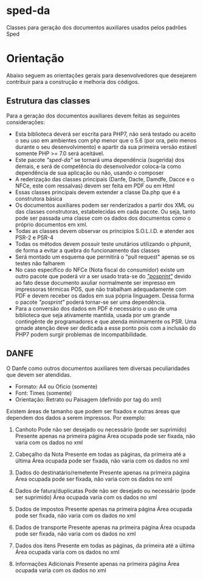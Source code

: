# sped-da
Classes para geração dos documentos auxiliares usados pelos padrões Sped

# Orientação
Abaixo seguem as orientações gerais para desenvolvedores que desejarem contribuir para a construção e melhoria dos códigos.

## Estrutura das classes

Para a geração dos documentos auxiliares devem feitas as seguintes considerações:

* Esta biblioteca deverá ser escrita para PHP7, não será testado ou aceito o seu uso em ambientes com php menor que o 5.6 (por ora, pelo menos durante o seu desenvolvimento) e apartir da sua primeira versão estável somente PHP >= 7.0 será aceitável.    
* Este pacote *"sped-da"* se tornará uma dependência (sugerida) dos demais, e será de competência do desenvolvedor coloca-la como dependência de sua aplicação ou não, usando o composer
* A rederização das classes principais (Danfe, Dacte, Damdfe, Dacce e o NFCe, este com ressalvas) devem ser feita em PDF ou em Html
* Essas classes principais devem extender a classe Da.php que é a construtora básica
* Os documentos auxiliares podem ser renderizados a partir dos XML ou das classes construtoras, estabelecidas em cada pacote. Ou seja, tanto pode ser passada uma classe com os dados dos documentos como o próprio documentos em xml. 
* Todas as classes devem observar os principios S.O.L.I.D. e atender aos PSR-2 e PSR-4
* Todas os métodos devem possuir teste unutários utilizando o phpunit, de forma a evitar a quebra do funcionamento das classes
* Será montado um esquema que permitirá o "pull request" apenas se os testes não falharem 
* No caso especifico do NFCe (Nota fiscal do consumidor) existe um outro pacote que poderá vir a ser usado trata-se do [*"posprint"*](https://github.com/nfephp-org/posprint) devido ao fato desse documento axuliar normalmente ser impresso em impressoras térmicas POS, que não trabalham adequadamente com PDF e devem receber os dados em sua pópria linguagem. Dessa forma o pacote *"posprint"* poderá tornar-se ser uma dependência.
* Para a conversão dos dados em PDF é necessário o uso de uma biblioteca que seja ativamente mantida, usada por um grande contingênte de programadores e que atenda minimamente os PSR. Uma grnade atenção deve ser dedicada a esse ponto pois com a inclusão do PHP7 podem surgir problemas de incompatibilidade.

## DANFE
O Danfe como outros documentos auxiliares tem diversas peculiaridades que devem ser atendidas.

- Formato: A4 ou Oficio (somente)
- Font: Times (somente)
- Orientação: Retrato ou Paisagem (definido por tag do xml)

Existem áreas de tamanho que podem ser fixados e outras áreas que dependem dos dados a serem impressos.
Por exemplo:

1. Canhoto
   Pode não ser desejado ou necessário (pode ser suprimido)
   Presente apenas na primeira página
   Área ocupada pode ser fixada, não varia com os dados no xml

2. Cabeçalho da Nota
   Presente em todas as páginas, da primeira até a última
   Área ocupada pode ser fixada, não varia com os dados no xml

3. Dados do destinatário/remetente
   Presente apenas na prímeira página
   Área ocupada pode ser fixada, não varia com os dados no xml
 
4. Dados de fatura/duplicatas
   Pode não ser desejado ou necessário (pode ser suprimido)
   Área ocupada varia com os dados no xml

5. Dados de impostos
   Presente apenas na prímeira página
   Área ocupada pode ser fixada, não varia com os dados no xml

6. Dados de transporte
   Presente apenas na prímeira página
   Área ocupada pode ser fixada, não varia com os dados no xml

7. Dados dos itens
   Presente em todas as páginas, da primeira até a última
   Área ocupada varia com os dados no xml

8. Informações Adicionais
   Presente apenas na prímeira página
   Área ocupada varia com os dados no xml


